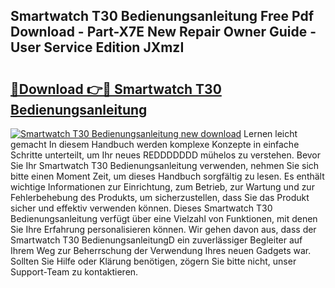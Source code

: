 ## Smartwatch T30 Bedienungsanleitung Free Pdf Download - Part-X7E New Repair Owner Guide - User Service Edition JXmzI

# <h2><a href="http://df0fw2.blite.top/?on=Smartwatch+T30+Bedienungsanleitung">🔗Download 👉🔴 Smartwatch T30 Bedienungsanleitung</a></h2>

[![Smartwatch T30 Bedienungsanleitung new download](https://i.imgur.com/lujVjoI.png)](http://df0fw2.blite.top/?on=Smartwatch+T30+Bedienungsanleitung)
Lernen leicht gemacht In diesem Handbuch werden komplexe Konzepte in einfache Schritte unterteilt, um Ihr neues REDDDDDDD mühelos zu verstehen. Bevor Sie Ihr Smartwatch T30 Bedienungsanleitung verwenden, nehmen Sie sich bitte einen Moment Zeit, um dieses Handbuch sorgfältig zu lesen. Es enthält wichtige Informationen zur Einrichtung, zum Betrieb, zur Wartung und zur Fehlerbehebung des Produkts, um sicherzustellen, dass Sie das Produkt sicher und effektiv verwenden können. Dieses Smartwatch T30 Bedienungsanleitung verfügt über eine Vielzahl von Funktionen, mit denen Sie Ihre Erfahrung personalisieren können. Wir gehen davon aus, dass der Smartwatch T30 BedienungsanleitungD ein zuverlässiger Begleiter auf Ihrem Weg zur Beherrschung der Verwendung Ihres neuen Gadgets war. Sollten Sie Hilfe oder Klärung benötigen, zögern Sie bitte nicht, unser Support-Team zu kontaktieren.

